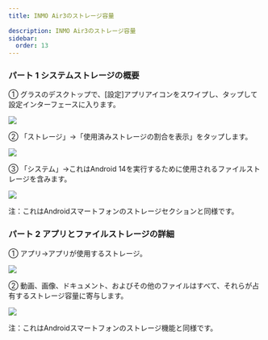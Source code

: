 ```yaml
---  
title: INMO Air3のストレージ容量  
  
description: INMO Air3のストレージ容量  
sidebar:  
  order: 13  
---  
```

  
  
### パート 1 システムストレージの概要  
  
  
① グラスのデスクトップで、[設定]アプリアイコンをスワイプし、タップして設定インターフェースに入ります。  
  
  
![](public/images/air3/jp/storage-space-1.png)  
  
  
② 「ストレージ」→「使用済みストレージの割合を表示」をタップします。  
  
  
![](public/images/air3/jp/storage-space-2.png)  
  
  
③ 「システム」→これはAndroid 14を実行するために使用されるファイルストレージを含みます。  
  
  
![](public/images/air3/jp/storage-space-3.png)  
  
  
注：これはAndroidスマートフォンのストレージセクションと同様です。  
  
  
### パート 2 アプリとファイルストレージの詳細  
  
  
① アプリ→アプリが使用するストレージ。  
  
  
![](public/images/air3/jp/storage-space-4.png)  
  
  
② 動画、画像、ドキュメント、およびその他のファイルはすべて、それらが占有するストレージ容量に寄与します。  
  
  
![](public/images/air3/jp/storage-space-5.png)  
  
  
注：これはAndroidスマートフォンのストレージ機能と同様です。